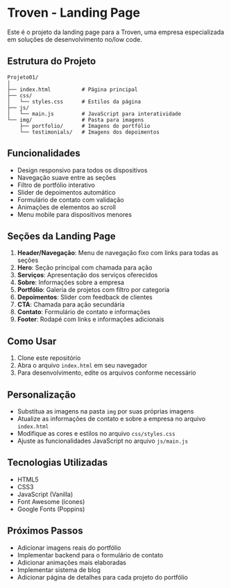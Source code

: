 # Troven - Landing Page

Este é o projeto da landing page para a Troven, uma empresa especializada em soluções de desenvolvimento no/low code.

## Estrutura do Projeto

```
Projeto01/
│
├── index.html          # Página principal
├── css/
│   └── styles.css      # Estilos da página
├── js/
│   └── main.js         # JavaScript para interatividade
└── img/                # Pasta para imagens
    ├── portfolio/      # Imagens do portfólio
    └── testimonials/   # Imagens dos depoimentos
```

## Funcionalidades

- Design responsivo para todos os dispositivos
- Navegação suave entre as seções
- Filtro de portfólio interativo
- Slider de depoimentos automático
- Formulário de contato com validação
- Animações de elementos ao scroll
- Menu mobile para dispositivos menores

## Seções da Landing Page

1. **Header/Navegação**: Menu de navegação fixo com links para todas as seções
2. **Hero**: Seção principal com chamada para ação
3. **Serviços**: Apresentação dos serviços oferecidos
4. **Sobre**: Informações sobre a empresa
5. **Portfólio**: Galeria de projetos com filtro por categoria
6. **Depoimentos**: Slider com feedback de clientes
7. **CTA**: Chamada para ação secundária
8. **Contato**: Formulário de contato e informações
9. **Footer**: Rodapé com links e informações adicionais

## Como Usar

1. Clone este repositório
2. Abra o arquivo `index.html` em seu navegador
3. Para desenvolvimento, edite os arquivos conforme necessário

## Personalização

- Substitua as imagens na pasta `img` por suas próprias imagens
- Atualize as informações de contato e sobre a empresa no arquivo `index.html`
- Modifique as cores e estilos no arquivo `css/styles.css`
- Ajuste as funcionalidades JavaScript no arquivo `js/main.js`

## Tecnologias Utilizadas

- HTML5
- CSS3
- JavaScript (Vanilla)
- Font Awesome (ícones)
- Google Fonts (Poppins)

## Próximos Passos

- Adicionar imagens reais do portfólio
- Implementar backend para o formulário de contato
- Adicionar animações mais elaboradas
- Implementar sistema de blog
- Adicionar página de detalhes para cada projeto do portfólio
